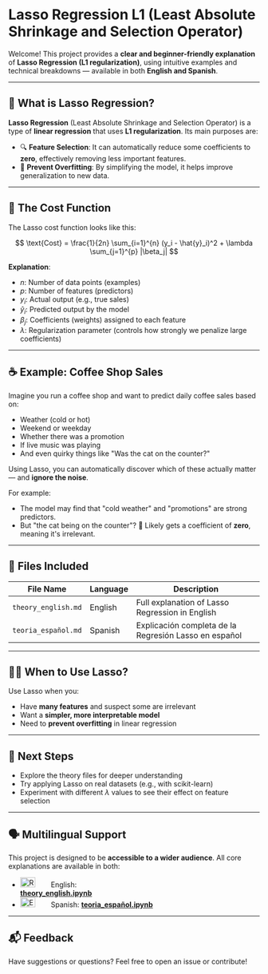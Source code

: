 # Lasso Regression L1  (Least Absolute Shrinkage and Selection Operator)

Welcome! This project provides a **clear and beginner-friendly explanation** of **Lasso Regression (L1 regularization)**, using intuitive examples and technical breakdowns — available in both **English and Spanish**.

---

## 📘 What is Lasso Regression?

**Lasso Regression** (Least Absolute Shrinkage and Selection Operator) is a type of **linear regression** that uses **L1 regularization**. Its main purposes are:

- 🔍 **Feature Selection**: It can automatically reduce some coefficients to **zero**, effectively removing less important features.
- 🧠 **Prevent Overfitting**: By simplifying the model, it helps improve generalization to new data.

---

## 🧮 The Cost Function

The Lasso cost function looks like this:

$$
\text{Cost} = \frac{1}{2n} \sum_{i=1}^{n} (y_i - \hat{y}_i)^2 + \lambda \sum_{j=1}^{p} |\beta_j|
$$

**Explanation**:
- $n$: Number of data points (examples)
- $p$: Number of features (predictors)
- $y_i$: Actual output (e.g., true sales)
- $\hat{y}_i$: Predicted output by the model
- $\beta_j$: Coefficients (weights) assigned to each feature
- $\lambda$: Regularization parameter (controls how strongly we penalize large coefficients)

---

## ☕ Example: Coffee Shop Sales

Imagine you run a coffee shop and want to predict daily coffee sales based on:

- Weather (cold or hot)
- Weekend or weekday
- Whether there was a promotion
- If live music was playing
- And even quirky things like "Was the cat on the counter?"

Using Lasso, you can automatically discover which of these actually matter — and **ignore the noise**.

For example:
- The model may find that "cold weather" and "promotions" are strong predictors.
- But "the cat being on the counter"? 👀 Likely gets a coefficient of **zero**, meaning it's irrelevant.

---

## 📁 Files Included

| File Name           | Language | Description                                 |
|---------------------|----------|---------------------------------------------|
| `theory_english.md` | English  | Full explanation of Lasso Regression in English |
| `teoria_español.md` | Spanish  | Explicación completa de la Regresión Lasso en español |

---

## 🧑‍🏫 When to Use Lasso?

Use Lasso when you:
- Have **many features** and suspect some are irrelevant
- Want a **simpler, more interpretable model**
- Need to **prevent overfitting** in linear regression

---

## 🚀 Next Steps

- Explore the theory files for deeper understanding
- Try applying Lasso on real datasets (e.g., with scikit-learn)
- Experiment with different $\lambda$ values to see their effect on feature selection

---

## 🗣️ Multilingual Support

This project is designed to be **accessible to a wider audience**. All core explanations are available in both:
- <img src="https://upload.wikimedia.org/wikipedia/en/thumb/a/ae/Flag_of_the_United_Kingdom.svg/20px-Flag_of_the_United_Kingdom.svg.png" alt="Reino Unido" width="30" height="20">&nbsp;&nbsp;&nbsp;&nbsp;&nbsp;&nbsp;&nbsp; English:  
 **[theory_english.ipynb](theory_english.ipynb)** 
- <img src="https://upload.wikimedia.org/wikipedia/en/thumb/9/9a/Flag_of_Spain.svg/20px-Flag_of_Spain.svg.png" alt="España" width="30" height="20">&nbsp;&nbsp;&nbsp;&nbsp;&nbsp;&nbsp;&nbsp; Spanish:   **[teoria_español.ipynb](teoria_español.ipynb)**

---

## 📬 Feedback

Have suggestions or questions? Feel free to open an issue or contribute!

